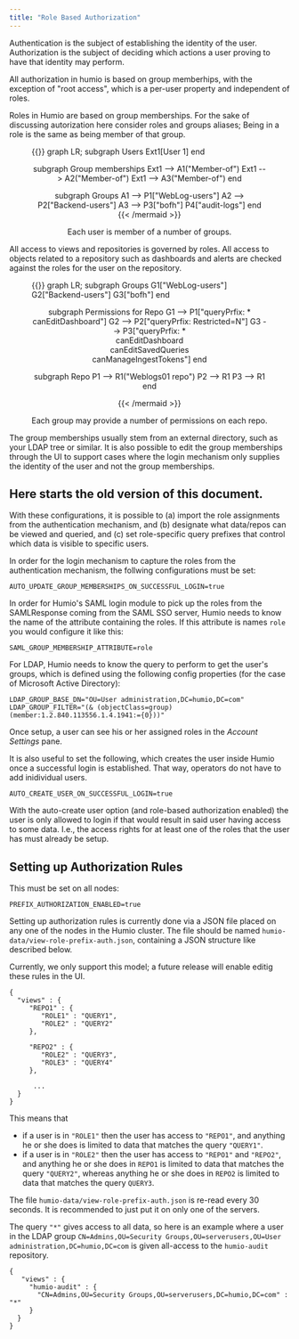 ```yaml
---
title: "Role Based Authorization"
---
```


Authentication is the subject of establishing the identity of the user. Authorization is the subject of deciding which actions a user proving to have that identity may perform.

All authorization in humio is based on group memberhips, with the exception of "root access", which is a per-user property and independent of roles.

Roles in Humio are based on group memberships. For the sake of discussing autorization here consider roles and groups aliases; Being in a role is the same as being member of that group.


<figure>
{{<mermaid align="center">}}
graph LR;
  subgraph Users
    Ext1[User 1]
  end

  subgraph Group memberships
    Ext1 --> A1("Member-of")
    Ext1 --> A2("Member-of")
    Ext1 --> A3("Member-of")
  end

  subgraph Groups
    A1 --> P1["WebLog-users"]
    A2 --> P2["Backend-users"]
    A3 --> P3["bofh"]
           P4["audit-logs"]
  end
{{< /mermaid >}}
<figcaption>Each user is member of a number of groups.</figcaption>
</figure>

All access to views and repositories is governed by roles. All access to objects related to a repository such as dashboards and alerts are checked against the roles for the user on the repository.

<figure>
{{<mermaid align="center">}}
graph LR;
  subgraph Groups
    G1["WebLog-users"]
    G2["Backend-users"]
    G3["bofh"]
  end
  
  subgraph Permissions for Repo
    G1 --> P1["queryPrfix: *<br>canEditDashboard"]
    G2 --> P2["queryPrfix: Restricted=N"]
    G3 --> P3["queryPrfix: *<br>canEditDashboard<br>canEditSavedQueries<br>canManageIngestTokens"]
  end

  subgraph Repo
  P1 --> R1("Weblogs01 repo")
  P2 --> R1
  P3 --> R1
  end

{{< /mermaid >}}
<figcaption>Each group may provide a number of permissions on each repo.</figcaption>
</figure>



The group memberships usually stem from an external directory, such as
your LDAP tree or similar. It is also possible to edit the group
memberships through the UI to support cases where the login mechanism
only supplies the identity of the user and not the group memberships.

## Here starts the old version of this document.

With these configurations, it is possible to (a) import the role assignments from the authentication mechanism, and (b) designate what data/repos can be viewed and queried, and (c) set role-specific query prefixes that control which data is visible to specific users.

In order for the login mechanism to capture the roles from the authentication mechanism, the follwing configurations must be set:

```
AUTO_UPDATE_GROUP_MEMBERSHIPS_ON_SUCCESSFUL_LOGIN=true
```

In order for Humio's SAML login module to pick up the roles from the SAMLResponse coming from the SAML SSO server, Humio needs to know the name of the attribute containing the roles.  If this attribute is names `role` you would configure it like this:

```
SAML_GROUP_MEMBERSHIP_ATTRIBUTE=role
```

For LDAP, Humio needs to know the query to perform to get the user's groups, which is defined using the following config properties (for the case of Microsoft Active Directory):

```
LDAP_GROUP_BASE_DN="OU=User administration,DC=humio,DC=com"
LDAP_GROUP_FILTER="(& (objectClass=group) (member:1.2.840.113556.1.4.1941:={0}))"
```

Once setup, a user can see his or her assigned roles in the *Account Settings* pane.

It is also useful to set the following, which creates the user inside Humio once a successful login is established.  That way, operators do not have to add inidividual users.

```
AUTO_CREATE_USER_ON_SUCCESSFUL_LOGIN=true
```

With the auto-create user option (and role-based authorization enabled) the user is only allowed to login if that would result in said user having access to some data.  I.e., the access rights for at least one of the roles that the user has must already be setup.

## Setting up Authorization Rules

This must be set on all nodes:

```
PREFIX_AUTHORIZATION_ENABLED=true
```

Setting up authorization rules is currently done via a JSON file placed on any one of the nodes in the Humio cluster.  The file should be named `humio-data/view-role-prefix-auth.json`, containing a JSON structure like described below.

Currently, we only support this model; a future release will enable editig these rules in the UI.

```
{
  "views" : {
     "REPO1" : {
        "ROLE1" : "QUERY1",
        "ROLE2" : "QUERY2"
     },
      
     "REPO2" : {
        "ROLE2" : "QUERY3",
        "ROLE3" : "QUERY4"
     },
     
      ...
  }
}
```

This means that 

- if a user is in `"ROLE1"` then the user has access to `"REPO1"`, and anything he or she does is limited to data that matches the query `"QUERY1"`. 
- if a user is in `"ROLE2"` then the user has access to `"REPO1"` and `"REPO2"`, and anything he or she does in `REPO1` is limited to data that matches the query `"QUERY2"`, whereas anything he or she does in `REPO2` is limited to data that matches the query `QUERY3`.

The file `humio-data/view-role-prefix-auth.json` is re-read every 30 seconds.  It is recommended to just put it on only one of the servers.

The query `"*"` gives access to all data, so here is an example where a user in the LDAP group `CN=Admins,OU=Security Groups,OU=serverusers,OU=User administration,DC=humio,DC=com` is given all-access to the `humio-audit` repository.

```
{
   "views" : {
     "humio-audit" : {
       "CN=Admins,OU=Security Groups,OU=serverusers,DC=humio,DC=com" : "*"
     } 
  }
}
```